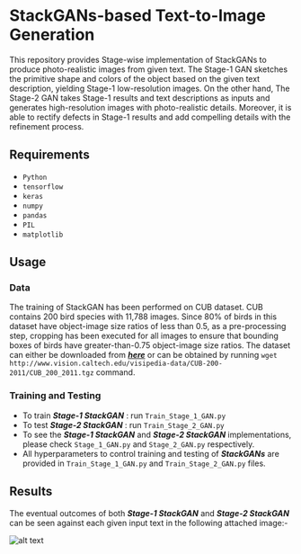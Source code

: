 # StackGANs-based Text-to-Image Generation

This repository provides Stage-wise implementation of StackGANs to produce photo-realistic images from given text. The Stage-1 GAN sketches the primitive shape and colors of the object based on the given text description, yielding Stage-1 low-resolution images. On the other hand, The Stage-2 GAN takes Stage-1 results and text descriptions as inputs and generates high-resolution images with photo-realistic details. Moreover, it is able to rectify defects in Stage-1 results and add compelling details with the refinement process.

## Requirements

- `Python`
- `tensorflow`
- `keras`
- `numpy`
- `pandas`
- `PIL`
- `matplotlib`

## Usage

### Data
The training of StackGAN has been performed on CUB dataset. CUB contains 200 bird species with 11,788 images. Since 80% of birds in this dataset have object-image size ratios of less than 0.5, as a pre-processing step, cropping has been executed for all images to ensure that bounding boxes of birds have greater-than-0.75 object-image size ratios. The dataset can either be downloaded from [***here***](https://drive.google.com/open?id=0B3y_msrWZaXLT1BZdVdycDY5TEE) or can be obtained by running `wget http://www.vision.caltech.edu/visipedia-data/CUB-200-2011/CUB_200_2011.tgz` command.

### Training and Testing
- To train ***Stage-1 StackGAN*** : run `Train_Stage_1_GAN.py`
- To test ***Stage-2 StackGAN*** : run `Train_Stage_2_GAN.py`
- To see the ***Stage-1 StackGAN*** and ***Stage-2 StackGAN*** implementations, please check `Stage_1_GAN.py` and `Stage_2_GAN.py` respectively.
- All hyperparameters to control training and testing of ***StackGANs*** are provided in `Train_Stage_1_GAN.py` and `Train_Stage_2_GAN.py` files.

## Results

The eventual outcomes of both ***Stage-1 StackGAN*** and ***Stage-2 StackGAN*** can be seen against each given input text in the following attached image:-

![alt text](https://github.com/fork123aniket/Text-to-Image-Synthesis-using-StackGANs/blob/main/Images/Result.png)
